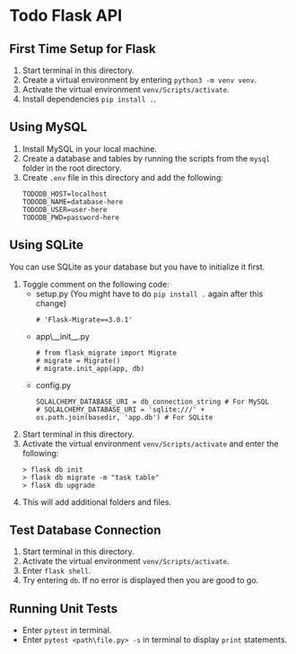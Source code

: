 # Todo Flask API

## First Time Setup for Flask

1. Start terminal in this directory.
2. Create a virtual environment by entering `python3 -m venv venv`.
3. Activate the virtual environment `venv/Scripts/activate`.
4. Install dependencies `pip install .`.

## Using MySQL

1. Install MySQL in your local machine.
2. Create a database and tables by running the scripts from the `mysql` folder in the root directory.
3. Create `.env` file in this directory and add the following:
    ```
    TODODB_HOST=localhost
    TODODB_NAME=database-here
    TODODB_USER=user-here
    TODODB_PWD=password-here
    ```

## Using SQLite

You can use SQLite as your database but you have to initialize it first.

1. Toggle comment on the following code:
    - setup.py (You might have to do `pip install .` again after this change)
        ```
        # 'Flask-Migrate==3.0.1'
        ```
    - app\\\_\_init\_\_.py
        ```
        # from flask_migrate import Migrate
        # migrate = Migrate()
        # migrate.init_app(app, db)
        ```
    - config.py
        ```
        SQLALCHEMY_DATABASE_URI = db_connection_string # For MySQL
        # SQLALCHEMY_DATABASE_URI = 'sqlite:///' + os.path.join(basedir, 'app.db') # For SQLite
        ```
2. Start terminal in this directory.
3. Activate the virtual environment `venv/Scripts/activate` and enter the following:
    ```
    > flask db init
    > flask db migrate -m "task table"
    > flask db upgrade
    ```
4. This will add additional folders and files.

## Test Database Connection

1. Start terminal in this directory.
2. Activate the virtual environment `venv/Scripts/activate`.
3. Enter `flask shell`.
4. Try entering `db`. If no error is displayed then you are good to go.

## Running Unit Tests

- Enter `pytest` in terminal.
- Enter `pytest <path\file.py> -s` in terminal to display `print` statements.